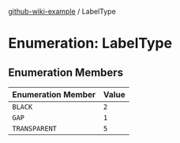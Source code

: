 [github-wiki-example](../wiki/Home) / LabelType

# Enumeration: LabelType

## Enumeration Members

| Enumeration Member | Value |
| :------ | :------ |
| `BLACK` | `2` |
| `GAP` | `1` |
| `TRANSPARENT` | `5` |
